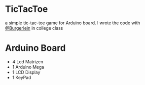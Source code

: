 # TicTacToe

a simple tic-tac-toe game for Arduino board.
I wrote the code with [@Burgerlein](https://github.com/Burgerlein) in college class

# Arduino Board

* 4 Led Matrizen
* 1 Arduino Mega
* 1 LCD Display
* 1 KeyPad


